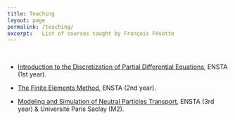 ```yaml
---
title: Teaching
layout: page
permalink: /teaching/
excerpt:   List of courses taught by François Févotte
---
```


<br/>

- [Introduction to the Discretization of Partial Differential Equations](https://synapses.ensta-paristech.fr/catalogue/2019-2020/ue/2083/MA103-introduction-a-la-discretisation-des-equations-aux-derivees-partielles),
  ENSTA (1st year).
  
- [The Finite Elements
Method](https://synapses.ensta-paris.fr/catalogue/2019-2020/ue/4076/ANN201-la-methode-des-elements-finis),
  ENSTA (2nd year). 
  
- [Modeling and Simulation of Neutral Particles Transport](https://synapses.ensta-paris.fr/catalogue/2019-2020/ue/4395/AMS302-modelisation-et-simulation-du-transport-de-particules-neutres),
  ENSTA (3rd year) & Université Paris Saclay (M2).
